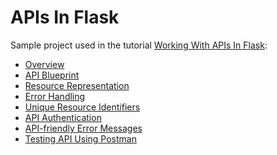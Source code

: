 # APIs In Flask

Sample project used in the tutorial [Working With APIs In Flask]():
- [Overview]()
- [API Blueprint]()
- [Resource Representation]()
- [Error Handling]()
- [Unique Resource Identifiers]()
- [API Authentication]()
- [API-friendly Error Messages]()
- [Testing API Using Postman]()


